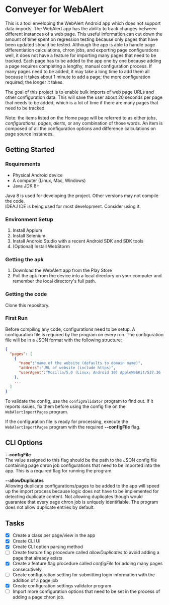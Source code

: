 # Conveyer for WebAlert
This is a tool enveloping the WebAlert Android app which does not support data imports.  The WebAlert app has the ability to track changes between different instances of a web page.  This useful information can cut down the amount of time spent on regression testing because only pages that have been updated should be tested.  Although the app is able to handle page differentiation calculations, chron jobs, and exporting page configurations well, it does not have a feature for importing many pages that need to be tracked.  Each page has to be added to the app one by one because adding a page requires completing a lengthy, manual configuration process.  If many pages need to be added, it may take a long time to add them all because it takes about 1 minute to add a page; the more configuration required, the longer it takes.   

The goal of this project is to enable bulk imports of web page URLs and other configuration data.  This will save the user about 20 seconds per page that needs to be added, which is a lot of time if there are many pages that need to be tracked. 

Note: the items listed on the Home page will be referred to as either *jobs*, *configurations*, *pages*, *alerts*, or any combination of those words.  An item is composed of all the configuration options and difference calculations on page source instances.  

## Getting Started
### Requirements
* Physical Android device
* A computer (Linux, Mac, Windows)
* Java JDK 8+

Java 8 is used for developing the project.  Other versions may not compile the code.\
IDEAJ IDE is being used for most development.  Consider using it.

### Environment Setup
1. Install Appium
2. Install Selenium
3. Install Android Studio with a recent Android SDK and SDK tools
4. (Optional) Install WebStorm

### Getting the apk
1. Download the WebAlert app from the Play Store
2. Pull the apk from the device into a local directory on your computer and remember the local directory's full path.

### Getting the code
Clone this repository.

### First Run
Before compiling any code, configurations need to be setup.  A configuration file is required by the program on every run.  The configuration file will be in a JSON format with the following structure: 
```json
{
  "pages": [
    {
      "name":"name of the website (defaults to domain name)",
      "address":"URL of website (include https)",
      "userAgent":"Mozilla/5.0 (Linux; Android 10) AppleWebKit/537.36 (KHTML, like Gecko) Chrome/80.0.3987.162"
    },
    ...
  ]
}
```
To validate the config, use the ```configValidator``` program to find out. If it reports issues, fix them before using the config file on the ```WebAlertImportPages``` program.

If the configuration file is ready for processing, execute the ```WebAlertImportPages``` program with the required **--configFile** flag.  

## CLI Options
**--configFile**\
The value assigned to this flag should be the path to the JSON config file containing page chron job configurations that need to be imported into the app.  This is a required flag for running the program.

**--allowDuplicates**\
Allowing duplicate configurations/pages to be added to the app will speed up the import process because logic does not have to be implemented for detecting duplicate content.  Not allowing duplicates though would guarantee that every page chron job is uniquely identifiable.  The program does not allow duplicate entries by default.

## Tasks
- [x] Create a class per page/view in the app
- [x] Create CLI UI
- [x] Create CLI option parsing method
- [ ] Create feature flag procedure called *allowDuplicates* to avoid adding a page that already exists
- [x] Create a feature flag procedure called *configFile* for adding many pages consecutively
- [ ] Create configuration setting for submitting login information with the addition of a page job
- [x] Create configuration settings validator program
- [ ] Import more configuration options that need to be set in the process of adding a page chron job.
